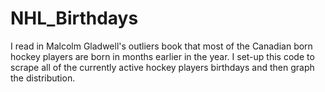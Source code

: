 # NHL_Birthdays

I read in Malcolm Gladwell's outliers book that most of the Canadian born hockey players are born in months earlier in the year. I set-up this code to scrape all of the currently active hockey players birthdays and then graph the distribution.

